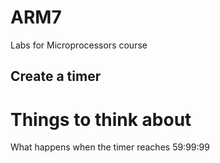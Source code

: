 # ARM7
Labs for Microprocessors course


## Create a timer
# Things to think about
What happens when the timer reaches 59:99:99